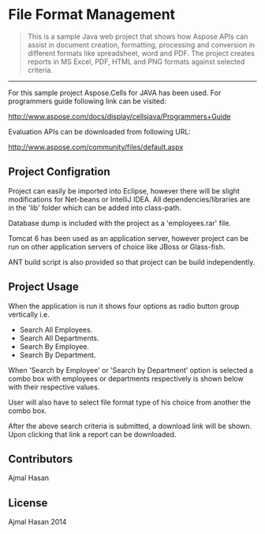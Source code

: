 # File Format Management

>This is a sample Java web project that shows how Aspose APIs can assist in document creation, formatting, processing and conversion in different formats like spreadsheet, word and PDF. The project creates reports in MS Excel, PDF, HTML and PNG formats against selected criteria.
<hr>

For this sample project Aspose.Cells for JAVA has been used. For programmers guide following link can be visited:

http://www.aspose.com/docs/display/cellsjava/Programmers+Guide

Evaluation APIs can be downloaded from following URL:

http://www.aspose.com/community/files/default.aspx

## Project Configration

Project can easily be imported into Eclipse, however there will be slight modifications for Net-beans or IntelliJ IDEA. All dependencies/libraries are in the 'lib' folder which can be added into class-path.

Database dump is included with the project as a 'employees.rar' file.

Tomcat 6 has been used as an application server, however project can be run on other application servers of choice like JBoss or Glass-fish.

ANT build script is also provided so that project can be build independently.

## Project Usage

When the application is run it shows four options as radio button group vertically i.e.

* Search All Employees.
* Search All Departments.
* Search By Employee.
* Search By Department.

When 'Search by Employee' or 'Search by Department' option is selected a combo box with employees or departments respectively is shown below with their respective values.

User will also have to select file format type of his choice from another the combo box.

After the above search criteria is submitted, a download link will be shown. Upon clicking that link a report can be downloaded.

## Contributors
Ajmal Hasan

## License
Ajmal Hasan 2014
